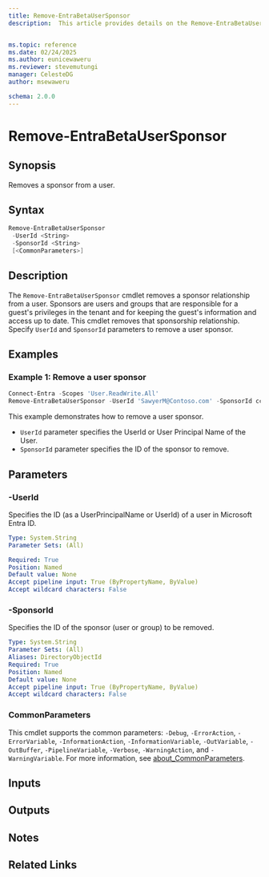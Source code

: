```yaml
---
title: Remove-EntraBetaUserSponsor
description:  This article provides details on the Remove-EntraBetaUserSponsor command.


ms.topic: reference
ms.date: 02/24/2025
ms.author: eunicewaweru
ms.reviewer: stevemutungi
manager: CelesteDG
author: msewaweru

schema: 2.0.0
---
```


# Remove-EntraBetaUserSponsor

## Synopsis

Removes a sponsor from a user.

## Syntax

```powershell
Remove-EntraBetaUserSponsor
 -UserId <String>
 -SponsorId <String>
 [<CommonParameters>]
```

## Description

The `Remove-EntraBetaUserSponsor` cmdlet removes a sponsor relationship from a user. Sponsors are users and groups that are responsible for a guest's privileges in the tenant and for keeping the guest's information and access up to date. This cmdlet removes that sponsorship relationship. Specify `UserId` and `SponsorId` parameters to remove a user sponsor.

## Examples

### Example 1: Remove a user sponsor

```powershell
Connect-Entra -Scopes 'User.ReadWrite.All'
Remove-EntraBetaUserSponsor -UserId 'SawyerM@Contoso.com' -SponsorId cccccccc-2222-3333-4444-dddddddddddd
```

This example demonstrates how to remove a user sponsor.

- `UserId` parameter specifies the UserId or User Principal Name of the User.
- `SponsorId` parameter specifies the ID of the sponsor to remove.

## Parameters

### -UserId

Specifies the ID (as a UserPrincipalName or UserId) of a user in Microsoft Entra ID.

```yaml
Type: System.String
Parameter Sets: (All)

Required: True
Position: Named
Default value: None
Accept pipeline input: True (ByPropertyName, ByValue)
Accept wildcard characters: False
```

### -SponsorId

Specifies the ID of the sponsor (user or group) to be removed.

```yaml
Type: System.String
Parameter Sets: (All)
Aliases: DirectoryObjectId
Required: True
Position: Named
Default value: None
Accept pipeline input: True (ByPropertyName, ByValue)
Accept wildcard characters: False
```

### CommonParameters

This cmdlet supports the common parameters: `-Debug`, `-ErrorAction`, `-ErrorVariable`, `-InformationAction`, `-InformationVariable`, `-OutVariable`, `-OutBuffer`, `-PipelineVariable`, `-Verbose`, `-WarningAction`, and `-WarningVariable`. For more information, see [about_CommonParameters](https://go.microsoft.com/fwlink/?LinkID=113216).

## Inputs

## Outputs

## Notes

## Related Links